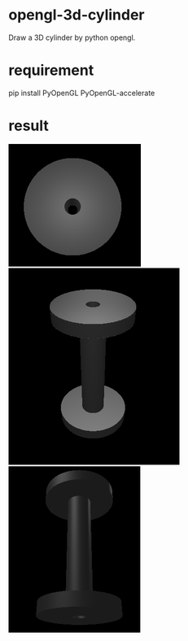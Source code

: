 # opengl-3d-cylinder
Draw a 3D cylinder by python opengl.

# requirement
pip install PyOpenGL PyOpenGL-accelerate

# result
![Result](1.png?raw=true "Title")
![Result](2.png?raw=true "Title")
![Result](3.png?raw=true "Title")
